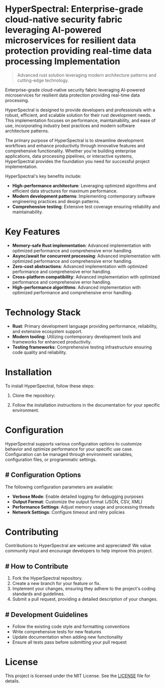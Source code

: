 <!-- fallback_HyperSpectral_20250802212035_51828 -->

# HyperSpectral: Enterprise-grade cloud-native security fabric leveraging AI-powered microservices for resilient data protection providing real-time data processing Implementation
> Advanced rust solution leveraging modern architecture patterns and cutting-edge technology.

Enterprise-grade cloud-native security fabric leveraging AI-powered microservices for resilient data protection providing real-time data processing.

HyperSpectral is designed to provide developers and professionals with a robust, efficient, and scalable solution for their rust development needs. This implementation focuses on performance, maintainability, and ease of use, incorporating industry best practices and modern software architecture patterns.

The primary purpose of HyperSpectral is to streamline development workflows and enhance productivity through innovative features and comprehensive functionality. Whether you're building enterprise applications, data processing pipelines, or interactive systems, HyperSpectral provides the foundation you need for successful project implementation.

HyperSpectral's key benefits include:

* **High-performance architecture**: Leveraging optimized algorithms and efficient data structures for maximum performance.
* **Modern development patterns**: Implementing contemporary software engineering practices and design patterns.
* **Comprehensive testing**: Extensive test coverage ensuring reliability and maintainability.

# Key Features

* **Memory-safe Rust implementation**: Advanced implementation with optimized performance and comprehensive error handling.
* **Async/await for concurrent processing**: Advanced implementation with optimized performance and comprehensive error handling.
* **Zero-cost abstractions**: Advanced implementation with optimized performance and comprehensive error handling.
* **Cross-platform compatibility**: Advanced implementation with optimized performance and comprehensive error handling.
* **High-performance algorithms**: Advanced implementation with optimized performance and comprehensive error handling.

# Technology Stack

* **Rust**: Primary development language providing performance, reliability, and extensive ecosystem support.
* **Modern tooling**: Utilizing contemporary development tools and frameworks for enhanced productivity.
* **Testing frameworks**: Comprehensive testing infrastructure ensuring code quality and reliability.

# Installation

To install HyperSpectral, follow these steps:

1. Clone the repository:


2. Follow the installation instructions in the documentation for your specific environment.

# Configuration

HyperSpectral supports various configuration options to customize behavior and optimize performance for your specific use case. Configuration can be managed through environment variables, configuration files, or programmatic settings.

## # Configuration Options

The following configuration parameters are available:

* **Verbose Mode**: Enable detailed logging for debugging purposes
* **Output Format**: Customize the output format (JSON, CSV, XML)
* **Performance Settings**: Adjust memory usage and processing threads
* **Network Settings**: Configure timeout and retry policies

# Contributing

Contributions to HyperSpectral are welcome and appreciated! We value community input and encourage developers to help improve this project.

## # How to Contribute

1. Fork the HyperSpectral repository.
2. Create a new branch for your feature or fix.
3. Implement your changes, ensuring they adhere to the project's coding standards and guidelines.
4. Submit a pull request, providing a detailed description of your changes.

## # Development Guidelines

* Follow the existing code style and formatting conventions
* Write comprehensive tests for new features
* Update documentation when adding new functionality
* Ensure all tests pass before submitting your pull request

# License

This project is licensed under the MIT License. See the [LICENSE](https://github.com/ludo53/HyperSpectral/blob/main/LICENSE) file for details.
